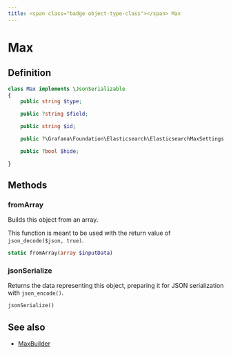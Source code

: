 ```yaml
---
title: <span class="badge object-type-class"></span> Max
---
```

# <span class="badge object-type-class"></span> Max

## Definition

```php
class Max implements \JsonSerializable
{
    public string $type;

    public ?string $field;

    public string $id;

    public ?\Grafana\Foundation\Elasticsearch\ElasticsearchMaxSettings $settings;

    public ?bool $hide;

}
```
## Methods

### <span class="badge object-method"></span> fromArray

Builds this object from an array.

This function is meant to be used with the return value of `json_decode($json, true)`.

```php
static fromArray(array $inputData)
```

### <span class="badge object-method"></span> jsonSerialize

Returns the data representing this object, preparing it for JSON serialization with `json_encode()`.

```php
jsonSerialize()
```

## See also

 * <span class="badge builder"></span> [MaxBuilder](./builder-MaxBuilder.md)
